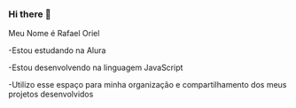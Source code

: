 ### Hi there 👋
Meu Nome é Rafael Oriel

-Estou estudando na Alura

-Estou desenvolvendo na linguagem JavaScript

-Utilizo esse espaço para minha organização e compartilhamento dos meus projetos desenvolvidos


<!--
**rafael2A/Rafael2A** is a ✨ _special_ ✨ repository because its `README.md` (this file) appears on your GitHub profile.
